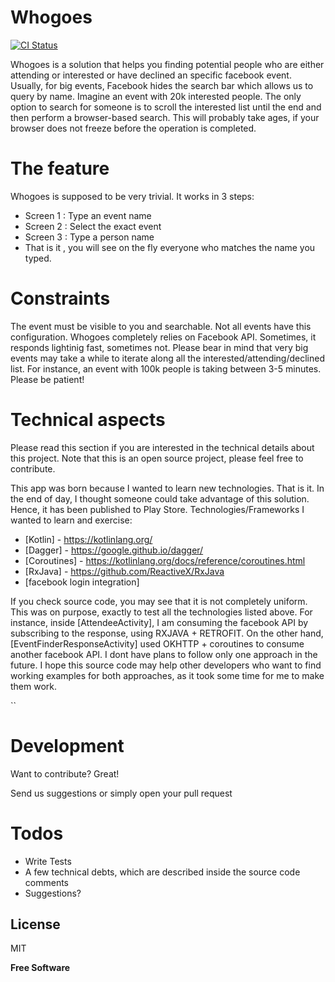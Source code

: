 # Whogoes

[![CI Status](https://circleci.com/gh/diegolmendonca/whogoes.svg?style=shield&circle-token=:circle-token)](https://circleci.com/gh/diegolmendonca/whogoes)

Whogoes is a solution that helps you finding potential people who are either attending or interested or have declined an specific facebook event.
Usually, for big events, Facebook  hides the search bar which allows us to query by name. Imagine an event with 20k interested people. The only option to search for someone is to scroll the interested list until the end and then perform a browser-based search. This will probably take ages, if your browser does not freeze before the operation is completed.


# The feature
Whogoes is supposed to be very trivial. It works in 3 steps:

  - Screen 1 : Type an event name
  - Screen 2 : Select the exact event
  - Screen 3 : Type a person name
  - That is it , you will see on the fly everyone who matches the name you typed.

# Constraints
The event must be visible to you and searchable. Not all events have this configuration.
Whogoes completely relies on Facebook API. Sometimes, it responds lightinig fast, sometimes not. Please bear in mind that very big events may take a while to iterate along all the interested/attending/declined list.
For instance, an event with 100k people is taking between 3-5 minutes. Please be patient!

# Technical aspects

Please read this section if you are interested in the technical details about this project.
Note that this is an open source project, please feel free to contribute.

This app was born because I wanted to learn new technologies. That is it. In the end of day, I thought someone could take advantage of this solution. Hence, it has been published to Play Store.
Technologies/Frameworks I wanted to learn and exercise:

* [Kotlin] - https://kotlinlang.org/
* [Dagger] - https://google.github.io/dagger/
* [Coroutines] - https://kotlinlang.org/docs/reference/coroutines.html
* [RxJava] - https://github.com/ReactiveX/RxJava
* [facebook login integration]

If you check source code, you may see that it is not completely uniform. This was on purpose, exactly to test all the technologies listed above.
For instance, inside [AttendeeActivity], I am consuming the facebook API by subscribing to the response, using RXJAVA + RETROFIT.
On the other hand, [EventFinderResponseActivity] used OKHTTP + coroutines to consume another facebook API.
I dont have plans to follow only one approach in the future. I hope this source code may help other developers who want to find working examples for both approaches, as it took some time for me to make them work.

``
# Development

Want to contribute? Great!

Send us suggestions or simply open your pull request

# Todos

 - Write Tests
 - A few technical debts, which are described inside the source code comments
 - Suggestions?


License
----

MIT


**Free Software**
